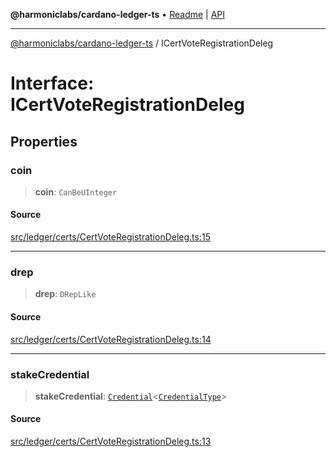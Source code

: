 **@harmoniclabs/cardano-ledger-ts** • [Readme](../Introduction.md) \| [API](../globals.md)

***

[@harmoniclabs/cardano-ledger-ts](../Introduction.md) / ICertVoteRegistrationDeleg

# Interface: ICertVoteRegistrationDeleg

## Properties

### coin

> **coin**: `CanBeUInteger`

#### Source

[src/ledger/certs/CertVoteRegistrationDeleg.ts:15](https://github.com/HarmonicLabs/cardano-ledger-ts/blob/d1659b0/src/ledger/certs/CertVoteRegistrationDeleg.ts#L15)

***

### drep

> **drep**: `DRepLike`

#### Source

[src/ledger/certs/CertVoteRegistrationDeleg.ts:14](https://github.com/HarmonicLabs/cardano-ledger-ts/blob/d1659b0/src/ledger/certs/CertVoteRegistrationDeleg.ts#L14)

***

### stakeCredential

> **stakeCredential**: [`Credential`](../classes/Credential.md)\<[`CredentialType`](../enumerations/CredentialType.md)\>

#### Source

[src/ledger/certs/CertVoteRegistrationDeleg.ts:13](https://github.com/HarmonicLabs/cardano-ledger-ts/blob/d1659b0/src/ledger/certs/CertVoteRegistrationDeleg.ts#L13)
